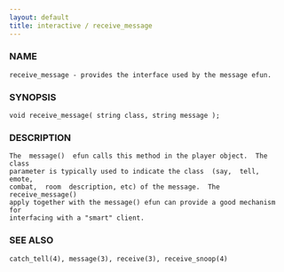 ```yaml
---
layout: default
title: interactive / receive_message
---
```


### NAME

    receive_message - provides the interface used by the message efun.

### SYNOPSIS

    void receive_message( string class, string message );

### DESCRIPTION

    The  message()  efun calls this method in the player object.  The class
    parameter is typically used to indicate the class  (say,  tell,  emote,
    combat,  room  description, etc) of the message.  The receive_message()
    apply together with the message() efun can provide a good mechanism for
    interfacing with a "smart" client.

### SEE ALSO

    catch_tell(4), message(3), receive(3), receive_snoop(4)
